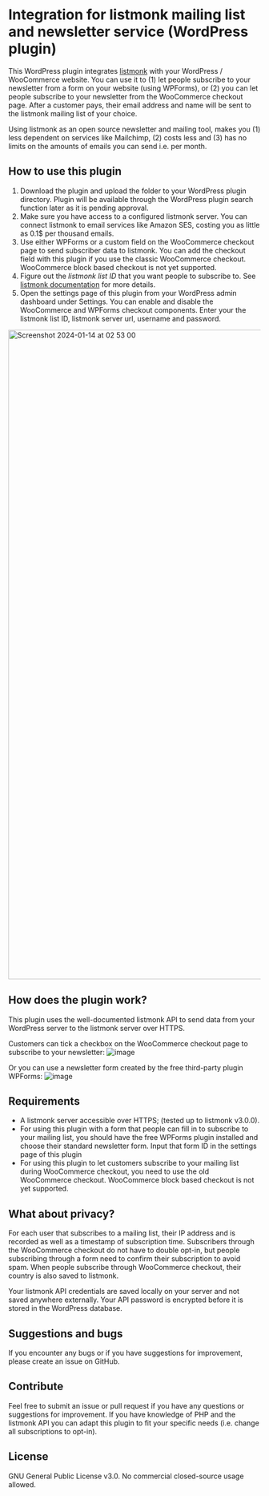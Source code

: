 # Integration for listmonk mailing list and newsletter service (WordPress plugin)

This WordPress plugin integrates [listmonk](https://listmonk.app/) with your WordPress / WooCommerce website. You can use it to (1) let people subscribe to your newsletter from a form on your website (using WPForms), or (2) you can let people subscribe to your newsletter from the WooCommerce checkout page. After a customer pays, their email address and name will be sent to the listmonk mailing list of your choice.

Using listmonk as an open source newsletter and mailing tool, makes you (1) less dependent on services like Mailchimp, (2) costs less and (3) has no limits on the amounts of emails you can send i.e. per month.

## How to use this plugin

1. Download the plugin and upload the folder to your WordPress plugin directory. Plugin will be available through the WordPress plugin search function later as it is pending approval. 
2. Make sure you have access to a configured listmonk server. You can connect listmonk to email services like Amazon SES, costing you as little as 0.1$ per thousand emails.
3. Use either WPForms or a custom field on the WooCommerce checkout page to send subscriber data to listmonk. You can add the checkout field with this plugin if you use the classic WooCommerce checkout. WooCommerce block based checkout is not yet supported.
4. Figure out the _listmonk list ID_ that you want people to subscribe to. See [listmonk documentation](https://listmonk.app/docs/) for more details.
5. Open the settings page of this plugin from your WordPress admin dashboard under Settings.  You can enable and disable the WooCommerce and WPForms checkout components. Enter your the listmonk list ID, listmonk server url, username and password. 
<img width="1296" alt="Screenshot 2024-01-14 at 02 53 00" src="https://github.com/post-duif/integration-listmonk-wordpress-plugin/assets/126626953/e7baa929-824d-4699-8fe0-9e7125382862">


## How does the plugin work?
This plugin uses the well-documented listmonk API to send data from your WordPress server to the listmonk server over HTTPS.

Customers can tick a checkbox on the WooCommerce checkout page to subscribe to your newsletter:
![image](https://github.com/post-duif/integration-listmonk-wordpress-plugin/assets/126626953/21bed5de-445b-4a48-9498-6a65fc6d6a97)

Or you can use a newsletter form created by the free third-party plugin WPForms:
![image](https://github.com/post-duif/integration-listmonk-wordpress-plugin/assets/126626953/bf17ae67-8617-4650-a5ed-d61901999d3c)


## Requirements
- A listmonk server accessible over HTTPS; (tested up to listmonk v3.0.0).
- For using this plugin with a form that people can fill in to subscribe to your mailing list, you should have the free WPForms plugin installed and choose their standard newsletter form. Input that form ID in the settings page of this plugin 
- For using this plugin to let customers subscribe to your mailing list during WooCommerce checkout, you need to use the old WooCommerce checkout. WooCommerce block based checkout is not yet supported.

## What about privacy?
For each user that subscribes to a mailing list, their IP address and is recorded as well as a timestamp of subscription time. Subscribers through the WooCommerce checkout do not have to double opt-in, but people subscribing through a form need to confirm their subscription to avoid spam. When people subscribe through WooCommerce checkout, their country is also saved to listmonk. 

Your listmonk API credentials are saved locally on your server and not saved anywhere externally. Your API password is encrypted before it is stored in the WordPress database. 

## Suggestions and bugs
If you encounter any bugs or if you have suggestions for improvement, please create an issue on GitHub.

## Contribute
Feel free to submit an issue or pull request if you have any questions or suggestions for improvement. If you have knowledge of PHP and the listmonk API you can adapt this plugin to fit your specific needs (i.e. change all subscriptions to opt-in).

## License
GNU General Public License v3.0. No commercial closed-source usage allowed.
